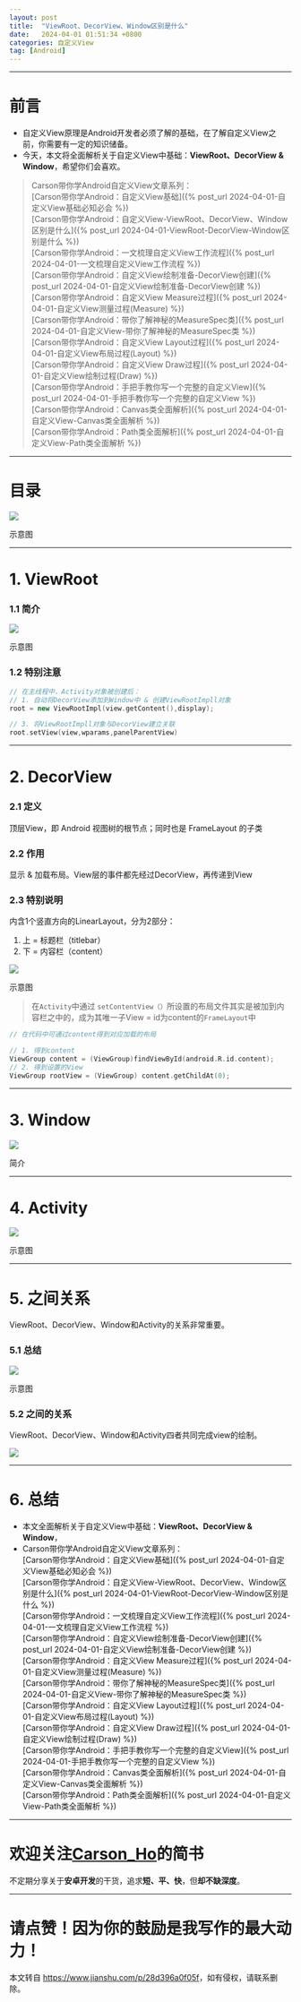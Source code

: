 ```yaml
---
layout: post
title:  "ViewRoot、DecorView、Window区别是什么"
date:   2024-04-01 01:51:34 +0800
categories: 自定义View
tag: [Android]
---
```


* * *

前言
==

*   自定义View原理是Android开发者必须了解的基础，在了解自定义View之前，你需要有一定的知识储备。
*   今天，本文将全面解析关于自定义View中基础：**ViewRoot、DecorView & Window**，希望你们会喜欢。

> Carson带你学Android自定义View文章系列：  
> [Carson带你学Android：自定义View基础]({% post_url 2024-04-01-自定义View基础必知必会 %})   
> [Carson带你学Android：自定义View-ViewRoot、DecorView、Window区别是什么]({% post_url 2024-04-01-ViewRoot-DecorView-Window区别是什么 %})  
> [Carson带你学Android：一文梳理自定义View工作流程]({% post_url 2024-04-01-一文梳理自定义View工作流程 %})  
> [Carson带你学Android：自定义View绘制准备-DecorView创建]({% post_url 2024-04-01-自定义View绘制准备-DecorView创建 %})  
> [Carson带你学Android：自定义View Measure过程]({% post_url 2024-04-01-自定义View测量过程(Measure) %})  
> [Carson带你学Android：带你了解神秘的MeasureSpec类]({% post_url 2024-04-01-自定义View-带你了解神秘的MeasureSpec类 %})  
> [Carson带你学Android：自定义View Layout过程]({% post_url 2024-04-01-自定义View布局过程(Layout) %})  
> [Carson带你学Android：自定义View Draw过程]({% post_url 2024-04-01-自定义View绘制过程(Draw) %})  
> [Carson带你学Android：手把手教你写一个完整的自定义View]({% post_url 2024-04-01-手把手教你写一个完整的自定义View %})  
> [Carson带你学Android：Canvas类全面解析]({% post_url 2024-04-01-自定义View-Canvas类全面解析 %})  
> [Carson带你学Android：Path类全面解析]({% post_url 2024-04-01-自定义View-Path类全面解析 %})  

* * *

目录
==

![](assets/img/docs/944365-d0354efb1a6ddfcf.png)

示意图

* * *

1\. ViewRoot
============

### 1.1 简介

![](assets/img/docs/944365-b46c98a1c44620c7.png)

示意图

### 1.2 特别注意

```cpp
// 在主线程中，Activity对象被创建后：
// 1. 自动将DecorView添加到Window中 & 创建ViewRootImpll对象
root = new ViewRootImpl(view.getContent(),display);

// 3. 将ViewRootImpll对象与DecorView建立关联
root.setView(view,wparams,panelParentView)
```

* * *

2\. DecorView
=============

### 2.1 定义

顶层View，即 Android 视图树的根节点；同时也是 FrameLayout 的子类

### 2.2 作用

显示 & 加载布局。View层的事件都先经过DecorView，再传递到View

### 2.3 特别说明

内含1个竖直方向的LinearLayout，分为2部分：

1.  上 = 标题栏（titlebar）
2.  下 = 内容栏（content）

![](assets/img/docs/944365-4923b6377b032256.png)

示意图

> 在`Activity`中通过 `setContentView（）`所设置的布局文件其实是被加到内容栏之中的，成为其唯一子View = id为content的`FrameLayout`中

```cpp
// 在代码中可通过content得到对应加载的布局

// 1. 得到content
ViewGroup content = (ViewGroup)findViewById(android.R.id.content);
// 2. 得到设置的View
ViewGroup rootView = (ViewGroup) content.getChildAt(0);
```

* * *

3\. Window
==========

![](assets/img/docs/944365-3d680d03d1fd9737.png)

简介

* * *

4\. Activity
============

![](assets/img/docs/944365-dd1d1de1f3eb9bb5.png)

示意图

* * *

5\. 之间关系
========

ViewRoot、DecorView、Window和Activity的关系非常重要。

### 5.1 总结

![](assets/img/docs/944365-aeeb7d69afb2cd63.png)

示意图

### 5.2 之间的关系

ViewRoot、DecorView、Window和Activity四者共同完成view的绘制。

![](assets/img/docs/944365-fc3e390fd50484c5.png)

* * *

6\. 总结
======

*   本文全面解析关于自定义View中基础：**ViewRoot、DecorView & Window**，
*   Carson带你学Android自定义View文章系列：  
    [Carson带你学Android：自定义View基础]({% post_url 2024-04-01-自定义View基础必知必会 %})   
    [Carson带你学Android：自定义View-ViewRoot、DecorView、Window区别是什么]({% post_url 2024-04-01-ViewRoot-DecorView-Window区别是什么 %})  
    [Carson带你学Android：一文梳理自定义View工作流程]({% post_url 2024-04-01-一文梳理自定义View工作流程 %})  
    [Carson带你学Android：自定义View绘制准备-DecorView创建]({% post_url 2024-04-01-自定义View绘制准备-DecorView创建 %})  
    [Carson带你学Android：自定义View Measure过程]({% post_url 2024-04-01-自定义View测量过程(Measure) %})  
    [Carson带你学Android：带你了解神秘的MeasureSpec类]({% post_url 2024-04-01-自定义View-带你了解神秘的MeasureSpec类 %})  
    [Carson带你学Android：自定义View Layout过程]({% post_url 2024-04-01-自定义View布局过程(Layout) %})  
    [Carson带你学Android：自定义View Draw过程]({% post_url 2024-04-01-自定义View绘制过程(Draw) %})  
    [Carson带你学Android：手把手教你写一个完整的自定义View]({% post_url 2024-04-01-手把手教你写一个完整的自定义View %})  
    [Carson带你学Android：Canvas类全面解析]({% post_url 2024-04-01-自定义View-Canvas类全面解析 %})  
    [Carson带你学Android：Path类全面解析]({% post_url 2024-04-01-自定义View-Path类全面解析 %})  

* * *

欢迎关注[Carson\_Ho](https://www.jianshu.com/users/383970bef0a0/latest_articles)的简书
===============================================================================

不定期分享关于**安卓开发**的干货，追求**短、平、快**，但**却不缺深度**。

* * *

请点赞！因为你的鼓励是我写作的最大动力！
====================

本文转自 <https://www.jianshu.com/p/28d396a0f05f>，如有侵权，请联系删除。